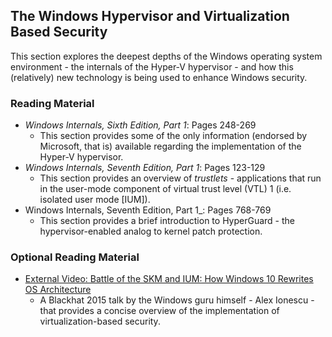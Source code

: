 ## The Windows Hypervisor and Virtualization Based Security

This section explores the deepest depths of the Windows operating system environment - the internals of the Hyper-V hypervisor - and how this (relatively) new technology is being used to enhance Windows security.

### Reading Material

- _Windows Internals, Sixth Edition, Part 1_: Pages 248-269
    - This section provides some of the only information (endorsed by Microsoft, that is) available regarding the implementation of the Hyper-V hypervisor.
- _Windows Internals, Seventh Edition, Part 1_: Pages 123-129
    - This section provides an overview of _trustlets_ - applications that run in the user-mode component of virtual trust level (VTL) 1 (i.e. isolated user mode [IUM]). 
- Windows Internals, Seventh Edition, Part 1_: Pages 768-769
    - This section provides a brief introduction to HyperGuard - the hypervisor-enabled analog to kernel patch protection.

### Optional Reading Material

- [External Video: Battle of the SKM and IUM: How Windows 10 Rewrites OS Architecture](https://www.youtube.com/watch?v=LqaWIn4y26E)
    - A Blackhat 2015 talk by the Windows guru himself - Alex Ionescu - that provides a concise overview of the implementation of virtualization-based security.